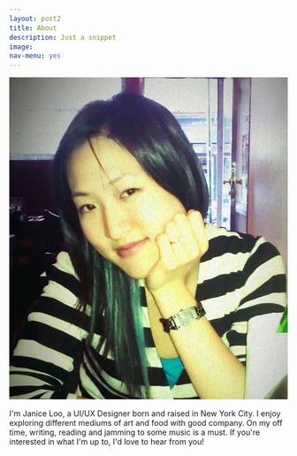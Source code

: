 ```yaml
---
layout: post2
title: About
description: Just a snippet
image:
nav-menu: yes
---
```


<div class="inner">
	<span class="image left"><img src="assets/images/jloo.jpg" alt="" /></span>
	<p>I'm Janice Loo, a UI/UX Designer born and raised in New York City. I enjoy exploring different mediums of art and food with good company. On my off time, writing, reading and jamming to some music is a must. If you're interested in what I'm up to, I'd love to hear from you!</p>
</div>
